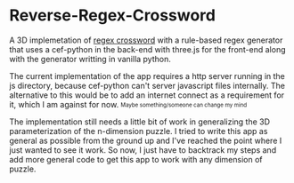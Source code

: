# Reverse-Regex-Crossword

A 3D implemetation of [regex crossword](https://regexcrossword.com/) with a rule-based regex generator that uses a cef-python in the back-end with three.js for the front-end along with the generator writting in vanilla python.

The current implementation of the app requires a http server running in the js directory, because cef-python can't server javascript files internally. The alternative to this would be to add an internet connect as a requirement for it, which I am against for now. <sub><sup>Maybe something/someone can change my mind</sup></sub>

The implementation still needs a little bit of work in generalizing the 3D parameterization of the n-dimension puzzle. I tried to write this app as general as possible from the ground up and I've reached the point where I just wanted to see it work. So now, I just have to backtrack my steps and add more general code to get this app to work with any dimension of puzzle.

